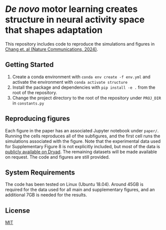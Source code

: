 # _De novo_ motor learning creates structure in neural activity space that shapes adaptation

This repository includes code to reproduce the simulations and figures in [Chang et. al (Nature Communications, 2024)](https://www.nature.com/articles/s41467-024-48008-7).

## Getting Started

1. Create a conda environment with ```conda env create -f env.yml``` and activate the environment with ```conda activate structure```
2. Install the package and dependencies with 
  ```pip install -e .```
  from the root of the repository. 
3. Change the project directory to the root of the repository under ```PROJ_DIR``` in ```constants.py```

## Reproducing figures
Each figure in the paper has an associated Jupyter notebook under ```paper/```. Running the cells reproduces all of the subfigures, and the first cell runs the simulations associated with the figure. Note that the experimental data used for Supplementary Figure 8 is not explicitly included, but most of the data is [publicly available on Dryad](https://doi.org/10.5061/dryad.xd2547dkt). The remaining datasets will be made available on request. The code and figures are still provided.

## System Requirements
The code has been tested on Linux (Ubuntu 18.04). Around 45GB is required for the data used for all main and supplementary figures, and an additional 7GB is needed for the results.

## License
[MIT](https://opensource.org/license/mit/)
